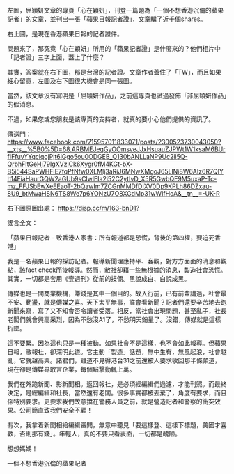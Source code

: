 左圖，屈穎妍文章的專頁「心在穎妍」，刊登一篇題為「一個不想香港沉倫的蘋果記者」的文章，並刊出一張「蘋果日報記者證」，文章騙了近千個shares。

右上圖，是現在香港蘋果日報的記者證件。

問題來了，那究竟「心在穎妍」所用的「蘋果記者證」是什麼來的？他們相片中「記者證」三字上面，蓋上了什麼？

其實，答案就在右下圖，那是台灣的記者證。文章作者蓋住了「TW」，而且如果細心留意，左圖及右下圖很大機會是同一張圖。

當然，該文章沒有寫明是「屈穎妍作品」，之前這專頁也試過發佈「非屈穎妍作品」的假消息。

不過，如果您或您朋友是該專頁的支持者，就真的要小心他們提供的資訊了。

傳送門：
https://www.facebook.com/715957011833071/posts/2300523730043050?__xts__%5B0%5D=68.ARBMEJeqGyOOmsveJJxHsuauZJPWt1W1ksaM6BUrfIFfuvYYqclqojPjt6iGgo5ou0ODGEB_Q130bANLLaNP9Uc2ii5Q-QrbhFltGeHj79IgXVzlCk6Xygr0fM4KGt-bX-B5i544SaPWHFiE7fqPfNfw0XLMlj3aRiJ6MNwXMgoJ65LlNi8W6AIz6R7QlYh14FiaHaurGQW2aGUb9sClwlEIa2i52C2ytIvD_X5R5GwbQE9M5uxaP-Tc-mz_FFJSbEwXeEEaoT-2bQawIm7ZCGnMMDfDIXV0Dp9KPLh86DZxau-8U9_btMwaHSN6TS8We7p6YONzU7O8XGdMp31wWIfHoA&__tn__=-UK-R

右下圖原圖出處：
https://disp.cc/m/163-bnD1?

謠言全文：

「蘋果日報記者 - 致香港人家書：所有報道都是恐慌，背後的第四權，要迫死香港」

我是一名蘋果日報的採訪記者。報導新聞理應持平、客觀，對方方面面的消息和觀點，該fact check而後報導。然而，敝社卻藉一些無根據的消息，製造社會恐慌。其實，一切都是套用《壹週刊》從前的技倆。黑說成白、白說成黑。

傳媒也是一間商業機構，賺錢是其中一個目的。故入行前，已有前輩講過，社會最不安、動盪，就是傳媒之喜。天下太平無事，誰會看新聞？記者們還要辛苦地去跑新聞來寫，寫了又不知會否令讀者受落。相反，當社會出現問題，甚至亂子，社長老闆們就會興高采烈，因為不愁沒A1了，不愁明天銷量了。沒錯，傳媒就是這樣折墜。

這不要緊。因為這也只是一種被動。如果社會不是這樣，也不會如此報導。但蘋果日報，敝報社，卻深明此道。它主動「製造」話題，無中生有，無風起浪，社會越亂，它就越高興。諸君們，難道不見得港台31之前還被人要求收回那半條頻道，現在卻是傳媒界敢言企業，每個點擊動輒上萬。

我們在外跑新聞、影新聞相。返回報社，是必須經編緝們過濾，才能刊照。而最終決定，是總編緝和社長，當然還有老闆。很多事實都被丟棄了，角度有要求，而且係特別要求。更要求我們故意擋在警務人員之前，就是營造記者和警察的衝突效果。公司簡直致我們安全不顧！

有次，我拿着新聞相給編緝審閲，無意中聽見「要這樣登、這樣下標題，美國才喜歡，否則那有錢」。年輕人，真的不要只看表面，一切都是醜陋。

想想媽媽！

一個不想香港沉倫的蘋果記者